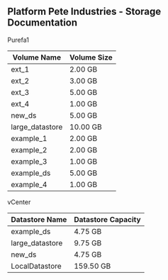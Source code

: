 ## Platform Pete Industries - Storage Documentation

Purefa1


| Volume Name | Volume Size |
| ------------- | ------------- |
| ext_1  | 2.00 GB       |
| ext_2  | 3.00 GB       |
| ext_3  | 5.00 GB       |
| ext_4  | 1.00 GB       |
| new_ds  | 5.00 GB       |
| large_datastore  | 10.00 GB       |
| example_1  | 2.00 GB       |
| example_2  | 2.00 GB       |
| example_3  | 1.00 GB       |
| example_ds  | 5.00 GB       |
| example_4  | 1.00 GB       |

vCenter

| Datastore Name | Datastore Capacity |
| -------------- | ------------------- |
| example_ds  | 4.75 GB       |
| large_datastore  | 9.75 GB       |
| new_ds  | 4.75 GB       |
| LocalDatastore  | 159.50 GB       |

